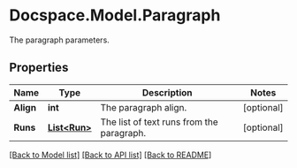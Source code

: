 # Docspace.Model.Paragraph
The paragraph parameters.

## Properties

Name | Type | Description | Notes
------------ | ------------- | ------------- | -------------
**Align** | **int** | The paragraph align. | [optional] 
**Runs** | [**List&lt;Run&gt;**](Run.md) | The list of text runs from the paragraph. | [optional] 

[[Back to Model list]](../README.md#documentation-for-models) [[Back to API list]](../README.md#documentation-for-api-endpoints) [[Back to README]](../README.md)

